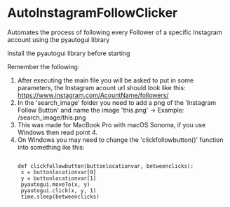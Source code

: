 # AutoInstagramFollowClicker
Automates the process of following every Follower of a specific Instagram account using the pyautogui library

Install the pyautogui library before starting

Remember the following:
1. After executing the main file you will be asked to put in some parameters, the Instagram acount url should look like this: https://www.instagram.com/AcountName/followers/
2. In the 'search_image' folder you need to add a png of the 'Instagram Follow Button' and name the image 'this.png' -> Example: /search_image/this.png
3. This was made for MacBook Pro with macOS Sonoma, if you use Windows then read point 4.
4. On Windows you may need to change the 'clickfollowbutton()' function into something ike this:
   <pre>
   <code class='language-python'>
   def clickfollowbutton(buttonlocationvar, betweenclicks):
    x = buttonlocationvar[0]
    y = buttonlocationvar[1]
    pyautogui.moveTo(x, y)
    pyautogui.click(x, y, 1)
    time.sleep(betweenclicks)
   </code>
   </pre>
